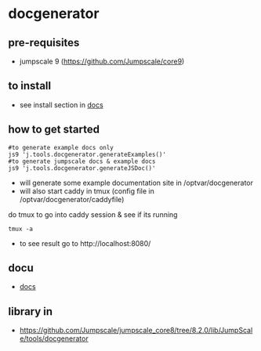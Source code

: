 # docgenerator

## pre-requisites

- jumpscale 9 (https://github.com/Jumpscale/core9)
## to install

- see install section in [docs](/docs/docgenerator.md)

## how to get started

```
#to generate example docs only
js9 'j.tools.docgenerator.generateExamples()'
#to generate jumpscale docs & example docs
js9 'j.tools.docgenerator.generateJSDoc()'
```

- will generate some example documentation site in /optvar/docgenerator
- will also start caddy in tmux (config file in /optvar/docgenerator/caddyfile)

do tmux to go into caddy session & see if its running
```
tmux -a
```

- to see result go to http://localhost:8080/

## docu

- [docs](/docs/docgenerator.md)

## library in

- https://github.com/Jumpscale/jumpscale_core8/tree/8.2.0/lib/JumpScale/tools/docgenerator
